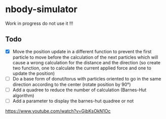 # nbody-simulator

Work in progress do not use it !!!

## Todo

- [x] Move the position update in a different function to prevent the first particle to move before the calculation of
  the next particles which will cause a wrong calculation for the distance and the direction (so create two function,
  one to calculate the current applied force and one to update the position)
- [ ] Do a base form of donut/torus with particles oriented to go in the same direction according to the center (rotate
  position by 90°)
- [ ] Add a quadree to reduce the number of calculation (Barnes-Hut algorithm)
- [ ] Add a parameter to display the barnes-hut quadree or not

<https://www.youtube.com/watch?v=GjbKsOkN1Oc>
